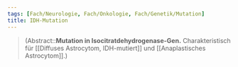 ```yaml
---
tags: [Fach/Neurologie, Fach/Onkologie, Fach/Genetik/Mutation]
title: IDH-Mutation
---
```

> (Abstract::**Mutation in Isocitratdehydrogenase-Gen.** Charakteristisch für [[Diffuses Astrocytom, IDH-mutiert]] und [[Anaplastisches Astrocytom]].)
